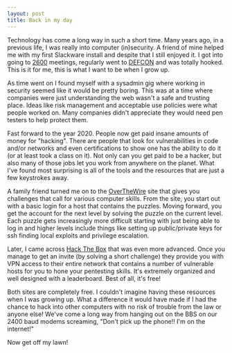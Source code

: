 ```yaml
---
layout: post
title: Back in my day
---
```

Technology has come a long way in such a short time.  Many years ago, in a previous life, I was really into computer (in)security.  A friend of mine helped me with my first Slackware install and despite that I still enjoyed it.  I got into going to [2600](https://2600.com/) meetings, regularly went to [DEFCON](https://www.defcon.org) and was totally hooked.  This is it for me, this is what I want to be when I grow up.

As time went on I found myself with a sysadmin gig where working in security seemed like it would be pretty boring.  This was at a time where companies were just understanding the web wasn't a safe and trusting place.  Ideas like risk management and acceptable use policies were what people worked on.  Many companies didn't appreciate they would need pen testers to help protect them.

Fast forward to the year 2020.  People now get paid insane amounts of money for "hacking".  There are people that look for vulnerabilities in code and/or networks and even certifications to show one has the ability to do it (or at least took a class on it).  Not only can you get paid to be a hacker, but also many of those jobs let you work from anywhere on the planet.  What I've found most surprising is all of the tools and the resources that are just a few keystrokes away.

A family friend turned me on to the [OverTheWire](https://overthewire.org/) site that gives you challenges that call for various computer skills.  From the site, you start out with a basic login for a host that contains the puzzles.  Moving forward, you get the account for the next level by solving the puzzle on the current level.  Each puzzle gets increasingly more difficult starting with just being able to log in and higher levels include things like setting up public/private keys for ssh finding local exploits and privilege escalation.  

Later, I came across [Hack The Box](https://hackthebox.com) that was even more advanced.  Once you manage to get an invite (by solving a short challenge) they provide you with VPN access to their entire network that contains a number of vulnerable hosts for you to hone your pentesting skills.  It's extremely organized and well designed with a leaderboard.  Best of all, it's free!  

Both sites are completely free.  I couldn't imagine having these resources when I was growing up.  What a difference it would have made if I had the chance to hack into other computers with no risk of trouble from the law or anyone else!  We've come a long way from hanging out on the BBS on our 2400 baud modems screaming, "Don't pick up the phone!! I'm on the internet!"

Now get off my lawn!
